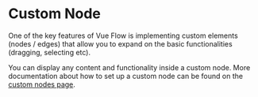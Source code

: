 # Custom Node

One of the key features of Vue Flow is implementing custom elements (nodes / edges) that allow you to expand on the basic functionalities (dragging, selecting etc).

You can display any content and functionality inside a custom node. More documentation about how to set
up a custom node can be found on the [custom nodes page](/guide/node.html#custom-nodes).

<div class="mt-6">
  <Repl example="customNode"></Repl>
</div>
